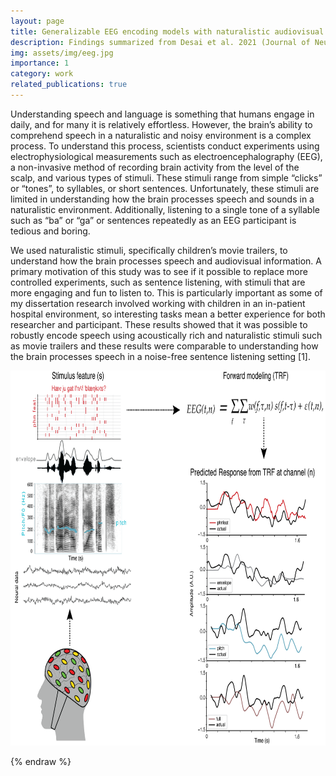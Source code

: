 ```yaml
---
layout: page
title: Generalizable EEG encoding models with naturalistic audiovisual stimuli
description: Findings summarized from Desai et al. 2021 (Journal of Neuroscience)
img: assets/img/eeg.jpg
importance: 1
category: work
related_publications: true
---
```


Understanding speech and language is something that humans engage in daily, and for many it is relatively effortless. However, the brain’s ability to comprehend speech in a naturalistic and noisy environment is a complex process. To understand this process, scientists conduct experiments using electrophysiological measurements such as electroencephalography (EEG), a non-invasive method of recording brain activity from the level of the scalp, and various types of stimuli. These stimuli range from simple “clicks” or “tones”, to syllables, or short sentences. Unfortunately, these stimuli are limited in understanding how the brain processes speech and sounds in a naturalistic environment. Additionally, listening to a single tone of a syllable such as “ba” or “ga” or sentences repeatedly as an EEG participant is tedious and boring. 

 We used naturalistic stimuli, specifically children’s movie trailers, to understand how the brain processes speech and audiovisual information. A primary motivation of this study was to see if it possible to replace more controlled experiments, such as sentence listening, with stimuli that are more engaging and fun to listen to. This is particularly important as some of my dissertation research involved working with children in an in-patient hospital environment, so interesting tasks mean a better experience for both researcher and participant. These results showed that it was possible to robustly encode speech using acoustically rich and naturalistic stimuli such as movie trailers and these results were comparable to understanding how the brain processes speech in a noise-free sentence listening setting [1].

<img  src="assets/img/Fig1.jpg"  alt="Figure1"  width="900"  height="600">

<!-- To give your project a background in the portfolio page, just add the img tag to the front matter like so:

    ---
    layout: page
    title: project
    description: a project with a background image
    img: /assets/img/12.jpg
    --- -->

<!-- <div class="row">
    <div class="col-sm mt-3 mt-md-0">
        {% include figure.liquid loading="eager" path="assets/img/Fig1.jpg" title="example image" class="img-fluid rounded z-depth-1" %}
    </div>
    <div class="col-sm mt-3 mt-md-0">
        {% include figure.liquid loading="eager" path="assets/img/3.jpg" title="example image" class="img-fluid rounded z-depth-1" %}
    </div>
    <div class="col-sm mt-3 mt-md-0">
        {% include figure.liquid loading="eager" path="assets/img/5.jpg" title="example image" class="img-fluid rounded z-depth-1" %}
    </div>
</div>
<div class="caption">
    Caption photos easily. On the left, a road goes through a tunnel. Middle, leaves artistically fall in a hipster photoshoot. Right, in another hipster photoshoot, a lumberjack grasps a handful of pine needles.
</div> -->
<!-- <div class="row">
    <div class="col-sm mt-3 mt-md-0">
        {% include figure.liquid loading="eager" path="assets/img/Fig1.jpg" title="Task and analysis schematic" class="img-fluid rounded z-depth-1" %}
    </div>
</div>
<div class="caption">
    This image can also have a caption. It's like magic.
</div>

You can also put regular text between your rows of images, even citations {% cite einstein1950meaning %}.
Say you wanted to write a bit about your project before you posted the rest of the images.
You describe how you toiled, sweated, _bled_ for your project, and then... you reveal its glory in the next row of images.

<div class="row justify-content-sm-center">
    <div class="col-sm-8 mt-3 mt-md-0">
        {% include figure.liquid path="assets/img/6.jpg" title="example image" class="img-fluid rounded z-depth-1" %}
    </div>
    <div class="col-sm-4 mt-3 mt-md-0">
        {% include figure.liquid path="assets/img/11.jpg" title="example image" class="img-fluid rounded z-depth-1" %}
    </div>
</div>
<div class="caption">
    You can also have artistically styled 2/3 + 1/3 images, like these.
</div>

The code is simple.
Just wrap your images with `<div class="col-sm">` and place them inside `<div class="row">` (read more about the <a href="https://getbootstrap.com/docs/4.4/layout/grid/">Bootstrap Grid</a> system).
To make images responsive, add `img-fluid` class to each; for rounded corners and shadows use `rounded` and `z-depth-1` classes.
Here's the code for the last row of images above:

{% raw %}

```html
<div class="row justify-content-sm-center">
  <div class="col-sm-8 mt-3 mt-md-0">
    {% include figure.liquid path="assets/img/6.jpg" title="example image" class="img-fluid rounded z-depth-1" %}
  </div>
  <div class="col-sm-4 mt-3 mt-md-0">
    {% include figure.liquid path="assets/img/11.jpg" title="example image" class="img-fluid rounded z-depth-1" %}
  </div>
</div>
``` -->

{% endraw %}
